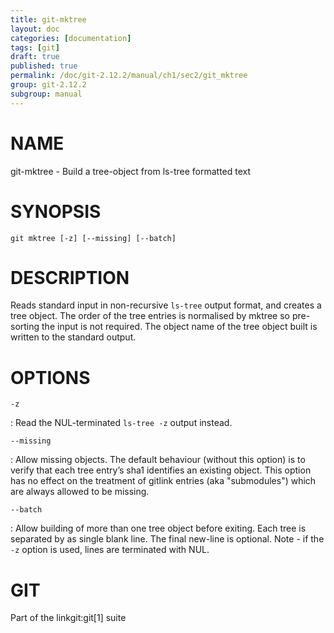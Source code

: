 ```yaml
---
title: git-mktree
layout: doc
categories: [documentation]
tags: [git]
draft: true
published: true
permalink: /doc/git-2.12.2/manual/ch1/sec2/git_mktree
group: git-2.12.2
subgroup: manual
---
```


NAME
====

git-mktree - Build a tree-object from ls-tree formatted text

SYNOPSIS
========

    git mktree [-z] [--missing] [--batch]

DESCRIPTION
===========

Reads standard input in non-recursive `ls-tree` output format, and creates a tree object. The order of the tree entries is normalised by mktree so pre-sorting the input is not required. The object name of the tree object built is written to the standard output.

OPTIONS
=======

`-z`

:   Read the NUL-terminated `ls-tree -z` output instead.

`--missing`

:   Allow missing objects. The default behaviour (without this option) is to verify that each tree entry’s sha1 identifies an existing object. This option has no effect on the treatment of gitlink entries (aka "submodules") which are always allowed to be missing.

`--batch`

:   Allow building of more than one tree object before exiting. Each tree is separated by as single blank line. The final new-line is optional. Note - if the `-z` option is used, lines are terminated with NUL.

GIT
===

Part of the linkgit:git\[1\] suite
